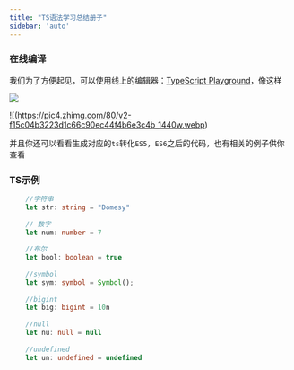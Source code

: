 ```yaml
---
title: "TS语法学习总结册子"
sidebar: 'auto'
---
```

### 在线编译

我们为了方便起见，可以使用线上的编辑器：[TypeScript Playground](https://www.typescriptlang.org/zh/play/)，像这样

![](https://pic4.zhimg.com/v2-f15c04b3223d1c66c90ec44f4b6e3c4b_b.jpg)

![(https://pic4.zhimg.com/80/v2-f15c04b3223d1c66c90ec44f4b6e3c4b_1440w.webp)

并且你还可以看看生成对应的`ts`转化`ES5`，`ES6`之后的代码，也有相关的例子供你查看

### **TS**示例

```ts
    //字符串
    let str: string = "Domesy"
    
    // 数字
    let num: number = 7
    
    //布尔
    let bool: boolean = true
    
    //symbol
    let sym: symbol = Symbol();
     
    //bigint
    let big: bigint = 10n
        
    //null
    let nu: null = null
    
    //undefined
    let un: undefined = undefined
```

> 
